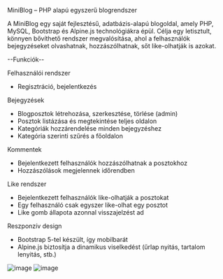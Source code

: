  MiniBlog – PHP alapú egyszerű blogrendszer

A MiniBlog egy saját fejlesztésű, adatbázis-alapú blogoldal, amely PHP, MySQL, Bootstrap és Alpine.js technológiákra épül. Célja egy letisztult, könnyen bővíthető rendszer megvalósítása, 
ahol a felhasználók bejegyzéseket olvashatnak, hozzászólhatnak, sőt like-olhatják is azokat.


--Funkciók--


Felhasználói rendszer
- Regisztráció, bejelentkezés

Bejegyzések
- Blogposztok létrehozása, szerkesztése, törlése (admin)
- Posztok listázása és megtekintése teljes oldalon
- Kategóriák hozzárendelése minden bejegyzéshez
- Kategória szerinti szűrés a főoldalon

 Kommentek
- Bejelentkezett felhasználók hozzászólhatnak a posztokhoz
- Hozzászólások megjelennek időrendben

Like rendszer
- Bejelentkezett felhasználók like-olhatják a posztokat
- Egy felhasználó csak egyszer like-olhat egy posztot
- Like gomb állapota azonnal visszajelzést ad

Reszponzív design
- Bootstrap 5-tel készült, így mobilbarát
- Alpine.js biztosítja a dinamikus viselkedést (űrlap nyitás, tartalom lenyitás, stb.)

![image](https://github.com/user-attachments/assets/e48b3e0c-c1eb-40ef-b38a-9cf6a35ae0e6)
![image](https://github.com/user-attachments/assets/3c25ad9e-33de-428c-a953-0889f90f5049)
